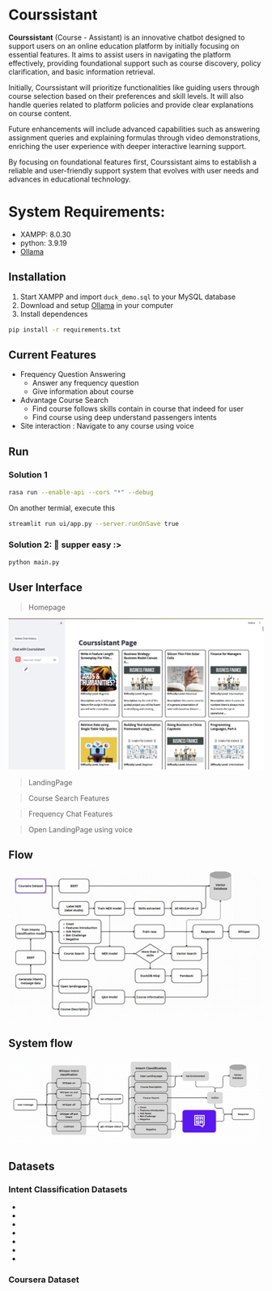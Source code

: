 # Courssistant
**Courssistant** (Course - Assistant) is an innovative chatbot designed to support users on an online education platform by initially focusing on essential features. It aims to assist users in navigating the platform effectively, providing foundational support such as course discovery, policy clarification, and basic information retrieval.

Initially, Courssistant will prioritize functionalities like guiding users through course selection based on their preferences and skill levels. It will also handle queries related to platform policies and provide clear explanations on course content.

Future enhancements will include advanced capabilities such as answering assignment queries and explaining formulas through video demonstrations, enriching the user experience with deeper interactive learning support.

By focusing on foundational features first, Courssistant aims to establish a reliable and user-friendly support system that evolves with user needs and advances in educational technology.

# System Requirements:

- XAMPP: 8.0.30
- python: 3.9.19
- [Ollama](!https://www.ollama.com/download)

## Installation

1. Start XAMPP and import `duck_demo.sql` to your MySQL database
2. Download and setup [Ollama](!https://www.ollama.com/download) in your computer
3. Install dependences

```bash
pip install -r requirements.txt
```

## Current Features

- Frequency Question Answering
  - Answer any frequency question 
  - Give information about course
- Advantage Course Search
  - Find course follows skills contain in course that indeed for user
  - Find course using deep understand passengers intents 
- Site interaction : Navigate to any course using voice


## Run

### Solution 1

```bash
rasa run --enable-api --cors "*" --debug
```
On another termial, execute this 
```bash
streamlit run ui/app.py --server.runOnSave true
```

### Solution 2: 🎉 supper easy :>

```bash
python main.py
```


## User Interface

> Homepage

<p align="center">
  <img src="https://github.com/ThanhHung2112/Courssistant/blob/main/assests/homepage1.png" alt="Home Page 1">
</p>


> LandingPage

> Course Search Features

> Frequency Chat Features

> Open  LandingPage using voice

## Flow

<p align="center">
  <img src="https://github.com/ThanhHung2112/Courssistant/blob/main/assests/flows.jpg" alt="Home Page 1">
</p>

## System flow

<p align="center">
  <img src="https://github.com/ThanhHung2112/Courssistant/blob/main/assests/system_flow.png" alt="Home Page 1">
</p>

## Datasets

### Intent Classification Datasets

- 
- 
- 
- 
- 
- 
- 

### Coursera Dataset



